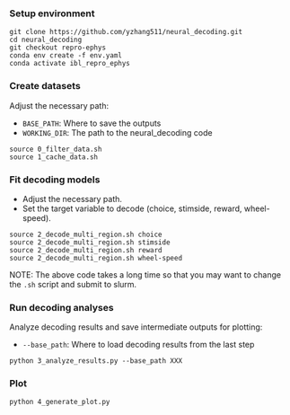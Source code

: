 
### Setup environment

```
git clone https://github.com/yzhang511/neural_decoding.git
cd neural_decoding
git checkout repro-ephys
conda env create -f env.yaml
conda activate ibl_repro_ephys
```

### Create datasets

Adjust the necessary path: 
- `BASE_PATH`: Where to save the outputs
- `WORKING_DIR`: The path to the neural_decoding code

```
source 0_filter_data.sh
source 1_cache_data.sh
```

### Fit decoding models

- Adjust the necessary path.
- Set the target variable to decode (choice, stimside, reward, wheel-speed).

```
source 2_decode_multi_region.sh choice
source 2_decode_multi_region.sh stimside
source 2_decode_multi_region.sh reward
source 2_decode_multi_region.sh wheel-speed
```

NOTE: The above code takes a long time so that you may want to change the `.sh` script and submit to slurm.

### Run decoding analyses

Analyze decoding results and save intermediate outputs for plotting:
- `--base_path`: Where to load decoding results from the last step

```
python 3_analyze_results.py --base_path XXX
```

### Plot

```
python 4_generate_plot.py
```



